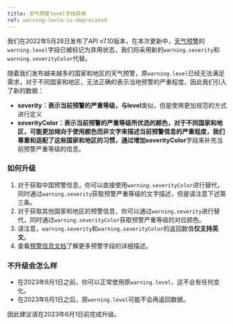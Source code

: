 ```yaml
---
title: 天气预警level字段弃用
ref: warning-levle-is-deprecated
---
```


我们在2022年5月28日发布了API v7.10版本，在本次更新中，[天气预警](https://dev.qweather.com/docs/api/warning/weather-warning/)的`warning.level`字段已被标记为弃用状态，我们将采用新的`warning.severity`和`warning.severityColor`代替。

随着我们发布越来越多的国家和地区的天气预警，原`warning.level`已经无法满足需求，对于不同国家和地区，无法正确的表示当地预警的严重程度，因此我们引入了新的数据：

- **severity：**表示当前预警的严重等级，与**level**类似，但是使用更加规范的方式进行定义
- **severityColor：**表示当前预警的严重等级所优选的颜色，对于不同国家和地区，可能更加倾向于使用颜色而非文字来描述当前预警信息的严重程度，我们尊重和适配了这些国家和地区的习惯，通过增加**severityColor**字段来补充当前预警严重等级的信息。

### 如何升级

1. 对于获取中国预警信息，你可以直接使用`warning.severityColor`进行替代，同时通过`warning.severity`获取预警严重等级的文字描述，但是请注意下述第三条。
2. 对于获取其他国家和地区的预警信息，你可以通过`warning.severity`进行替代，同时通过`warning.severityColor`获取预警严重等级的对应颜色。
3. 请注意，`warning.severity`和`warning.severityColor`的返回数值**仅支持英文**。
4. 查看[预警信息文档](https://dev.qweather.com/docs/resource/warning-info/)了解更多预警字段的详细描述。

### 不升级会怎么样

- 在2023年6月1日之前，你可以正常使用原`warning.level`，这不会有任何变化。
- 在2023年6月1日之后，原`warning.level`可能不会再返回数据。

因此建议请在2023年6月1日前完成升级。



